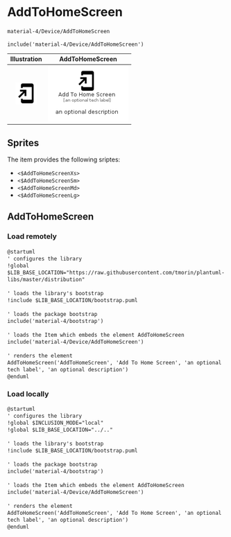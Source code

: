 # AddToHomeScreen


```text
material-4/Device/AddToHomeScreen
```

```text
include('material-4/Device/AddToHomeScreen')
```



| Illustration | AddToHomeScreen |
| :---: | :---: |
| ![illustration for Illustration](../../material-4/Device/AddToHomeScreen.png) | ![illustration for AddToHomeScreen](../../material-4/Device/AddToHomeScreen.Local.png) |



## Sprites
The item provides the following sriptes:

- `<$AddToHomeScreenXs>`
- `<$AddToHomeScreenSm>`
- `<$AddToHomeScreenMd>`
- `<$AddToHomeScreenLg>`





## AddToHomeScreen

### Load remotely
```plantuml
@startuml
' configures the library
!global $LIB_BASE_LOCATION="https://raw.githubusercontent.com/tmorin/plantuml-libs/master/distribution"

' loads the library's bootstrap
!include $LIB_BASE_LOCATION/bootstrap.puml

' loads the package bootstrap
include('material-4/bootstrap')

' loads the Item which embeds the element AddToHomeScreen
include('material-4/Device/AddToHomeScreen')

' renders the element
AddToHomeScreen('AddToHomeScreen', 'Add To Home Screen', 'an optional tech label', 'an optional description')
@enduml
```

### Load locally
```plantuml
@startuml
' configures the library
!global $INCLUSION_MODE="local"
!global $LIB_BASE_LOCATION="../.."

' loads the library's bootstrap
!include $LIB_BASE_LOCATION/bootstrap.puml

' loads the package bootstrap
include('material-4/bootstrap')

' loads the Item which embeds the element AddToHomeScreen
include('material-4/Device/AddToHomeScreen')

' renders the element
AddToHomeScreen('AddToHomeScreen', 'Add To Home Screen', 'an optional tech label', 'an optional description')
@enduml
```

